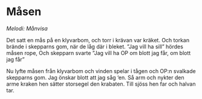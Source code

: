 # Måsen
*Melodi: Månvisa*

Det satt en mås på en klyvarbom,
och torr i krävan var kräket.
Och torkan brände i skepparns gom,
när de låg där i bleket.
”Jag vill ha sill” hördes måsen rope,
Och skepparn svarte ”Jag vill ha OP
om blott jag får, om blott jag får”

Nu lyfte måsen från klyvarbom
och vinden spelar i tågen
och OP:n svalkade skepparns gom.
Jag önskar blott att jag såg ‘en.
Så arm och nykter den arme kraken
hen sätter storsegel den krabaten.
Till sjöss hen far och halvan tar.
